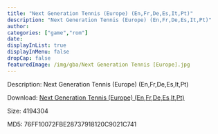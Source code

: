 ```yaml
---
title: "Next Generation Tennis (Europe) (En,Fr,De,Es,It,Pt)"
description: "Next Generation Tennis (Europe) (En,Fr,De,Es,It,Pt)"
author: 
categories: ["game","rom"]
date: 
displayInList: true
displayInMenu: false
dropCap: false
featuredImage: /img/gba/Next Generation Tennis [Europe].jpg
---
```


Description: Next Generation Tennis (Europe) (En,Fr,De,Es,It,Pt)

Download: <a style="text-decoration:underline;" href="https://mega.nz/#!jbRA3AqD!Nio6Z9K8JzVuLJDO7Ehext2U6W5Qx6EGNt0i_ynAYcU" target = "_blank" rel = "nofollow" > Next Generation Tennis (Europe) (En,Fr,De,Es,It,Pt)</a>

Size: 4194304

MD5: 76FF10072FBE28737918120C9021C741

